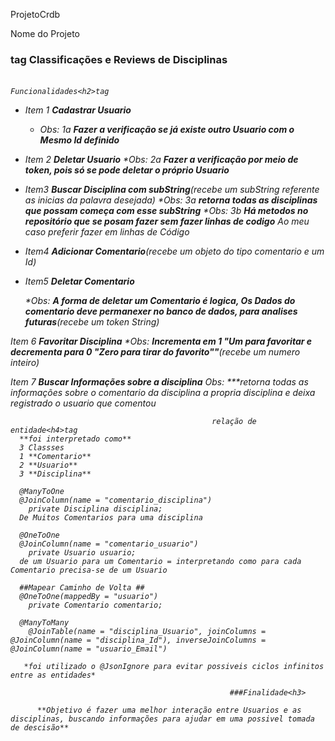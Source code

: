  ProjetoCrdb


Nome do Projeto<h3>tag
                                          Classificações e Reviews de Disciplinas<h6>


                                                        Funcionalidades<h2>tag

* Item 1 **Cadastrar Usuario**
   * Obs: 1a **Fazer a verificação se já existe outro Usuario com o Mesmo Id definido**
  
* Item 2 **Deletar Usuario** 
   *Obs: 2a **Fazer a verificação por meio de token, pois só se pode deletar o próprio Usuario**
  
* Item3 **Buscar Disciplina com subString**(recebe um subString referente as inicias da palavra desejada)
    *Obs: 3a **retorna todas as disciplinas que possam começa com esse subString**
    *Obs: 3b **Há metodos no repositório que se posam fazer sem fazer linhas de codigo** *Ao meu caso preferir fazer em linhas de Código*
  
 *  Item4 **Adicionar Comentario**(recebe um objeto do tipo comentario e um Id)
 *  Item5 **Deletar Comentario**
  
    *Obs: **A forma de deletar um Comentario é logica, Os Dados do comentario deve permanexer no banco de dados, para analises futuras**(recebe um token String)
    
  Item 6 **Favoritar Disciplina**
    *Obs: **Incrementa em 1 "Um para favoritar e decrementa para 0 "Zero para tirar do favorito""**(recebe um numero inteiro)
    
  Item 7 **Buscar Informações sobre a disciplina**
      Obs: ***retorna todas as informações sobre o comentario da disciplina a propria disciplina e deixa registrado o usuario que comentou
      
                                                 relação de entidade<h4>tag
      **foi interpretado como**
      3 Classses
      1 **Comentario**
      2 **Usuario**
      3 **Disciplina**
      
      @ManyToOne
      @JoinColumn(name = "comentario_disciplina")
	    private Disciplina disciplina;
      De Muitos Comentarios para uma disciplina 
      
      @OneToOne
      @JoinColumn(name = "comentario_usuario")
	    private Usuario usuario;
      de um Usuario para um Comentario = interpretando como para cada Comentario precisa-se de um Usuario
      
      ##Mapear Caminho de Volta ##
      @OneToOne(mappedBy = "usuario")
	    private Comentario comentario;
      
      @ManyToMany
	    @JoinTable(name = "disciplina_Usuario", joinColumns = @JoinColumn(name = "disciplina_Id"), inverseJoinColumns = @JoinColumn(name = "usuario_Email")
       
       *foi utilizado o @JsonIgnore para evitar possiveis ciclos infinitos entre as entidades*
       
                                                     ###Finalidade<h3>
                                          
          **Objetivo é fazer uma melhor interação entre Usuarios e as disciplinas, buscando informações para ajudar em uma possivel tomada de descisão**
      
      
      
      
